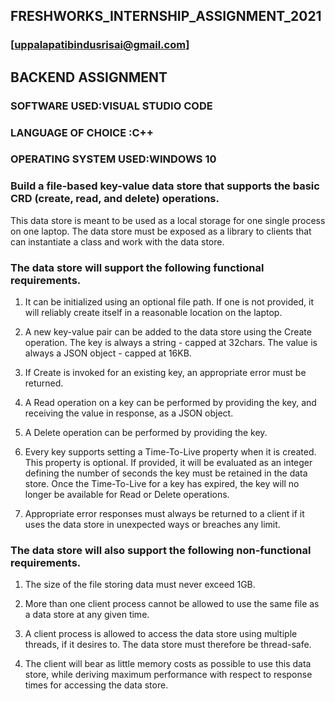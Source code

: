 ## FRESHWORKS_INTERNSHIP_ASSIGNMENT_2021
### [uppalapatibindusrisai@gmail.com]

## BACKEND ASSIGNMENT
### SOFTWARE USED:VISUAL STUDIO CODE
### LANGUAGE OF CHOICE :C++
### OPERATING SYSTEM USED:WINDOWS 10
### Build a file-based key-value data store that supports the basic CRD (create, read, and delete) operations. 

This data store is meant to be used as a local storage for one single process on one
laptop. The data store must be exposed as a library to clients that can instantiate a class and work
with the data store.

### The data store will support the following functional requirements.

1. It can be initialized using an optional file path. If one is not provided, it will reliably
create itself in a reasonable location on the laptop.

2. A new key-value pair can be added to the data store using the Create operation. The key
is always a string - capped at 32chars. The value is always a JSON object - capped at
16KB.

3. If Create is invoked for an existing key, an appropriate error must be returned.

4. A Read operation on a key can be performed by providing the key, and receiving the
value in response, as a JSON object.

5. A Delete operation can be performed by providing the key.

6. Every key supports setting a Time-To-Live property when it is created. This property is
optional. If provided, it will be evaluated as an integer defining the number of seconds
the key must be retained in the data store. Once the Time-To-Live for a key has expired,
the key will no longer be available for Read or Delete operations.

7. Appropriate error responses must always be returned to a client if it uses the data store in
unexpected ways or breaches any limit.



### The data store will also support the following non-functional requirements.

1. The size of the file storing data must never exceed 1GB.

2. More than one client process cannot be allowed to use the same file as a data store at any
given time.

3. A client process is allowed to access the data store using multiple threads, if it desires to.
The data store must therefore be thread-safe.

4. The client will bear as little memory costs as possible to use this data store, while
deriving maximum performance with respect to response times for accessing the data
store.

